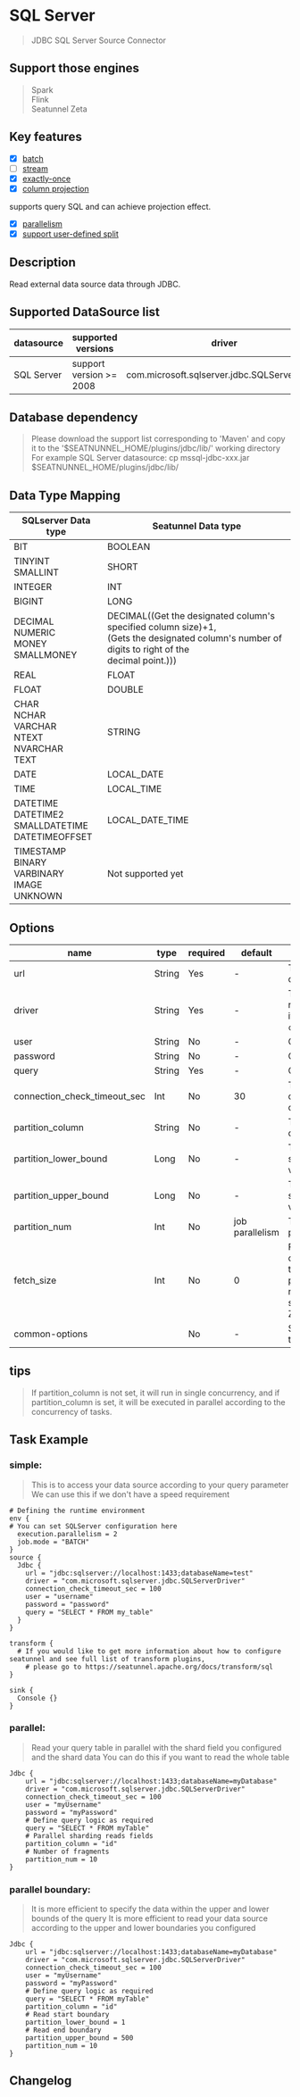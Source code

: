 # SQL Server

> JDBC SQL Server Source Connector

## Support those engines

> Spark <br>
> Flink <br>
> Seatunnel Zeta <br />

## Key features

- [x] [batch](../../concept/connector-v2-features.md)
- [ ] [stream](../../concept/connector-v2-features.md)
- [x] [exactly-once](../../concept/connector-v2-features.md)
- [x] [column projection](../../concept/connector-v2-features.md)

supports query SQL and can achieve projection effect.

- [x] [parallelism](../../concept/connector-v2-features.md)
- [x] [support user-defined split](../../concept/connector-v2-features.md)

## Description

Read external data source data through JDBC.

## Supported DataSource list

| datasource | supported versions      | driver                                       | url                             | maven                                                        |
| ---------- | ----------------------- | -------------------------------------------- | ------------------------------- | ------------------------------------------------------------ |
| SQL Server | support version >= 2008 | com.microsoft.sqlserver.jdbc.SQLServerDriver | jdbc:sqlserver://localhost:1433 | [Download](https://mvnrepository.com/artifact/com.microsoft.sqlserver/mssql-jdbc) |

## Database dependency

> Please download the support list corresponding to 'Maven' and copy it to the '$SEATNUNNEL_HOME/plugins/jdbc/lib/' working directory<br>
> For example SQL Server datasource: cp mssql-jdbc-xxx.jar $SEATNUNNEL_HOME/plugins/jdbc/lib/

## Data Type Mapping

| SQLserver Data type                                          | Seatunnel Data type                                          |
| ------------------------------------------------------------ | ------------------------------------------------------------ |
| BIT                                                          | BOOLEAN                                                      |
| TINYINT<br/>SMALLINT                                         | SHORT                                                        |
| INTEGER                                                      | INT                                                          |
| BIGINT                                                       | LONG                                                         |
| DECIMAL<br />NUMERIC<br />MONEY<br />SMALLMONEY              | DECIMAL((Get the designated column's specified column size)+1,<br/>(Gets the designated column's number of digits to right of the <br />decimal point.))) |
| REAL                                                         | FLOAT                                                        |
| FLOAT                                                        | DOUBLE                                                       |
| CHAR<br />NCHAR<br />VARCHAR<br />NTEXT<br />NVARCHAR<br />TEXT | STRING                                                       |
| DATE                                                         | LOCAL_DATE                                                   |
| TIME                                                         | LOCAL_TIME                                                   |
| DATETIME<br />DATETIME2<br />SMALLDATETIME<br />DATETIMEOFFSET | LOCAL_DATE_TIME                                              |
| TIMESTAMP<br />BINARY<br />VARBINARY<br />IMAGE<br />UNKNOWN | Not supported yet                                            |

## Options

| name                         | type   | required | default         | Description                                                  |
| ---------------------------- | ------ | -------- | --------------- | ------------------------------------------------------------ |
| url                          | String | Yes      | -               | The URL of the JDBC connection. Refer to a case: jdbc:sqlserver://localhost:1433 |
| driver                       | String | Yes      | -               | The jdbc class name used to connect to the remote data source,<br/> if you use SQLserver the value is `com.microsoft.sqlserver.jdbc.SQLServerDriver`. |
| user                         | String | No       | -               | Connection instance user name                                |
| password                     | String | No       | -               | Connection instance password                                 |
| query                        | String | Yes      | -               | Query statement                                              |
| connection_check_timeout_sec | Int    | No       | 30              | The time in seconds to wait for the database operation used to validate the connection to complete |
| partition_column             | String | No       | -               | The column name for parallelism's partition, only support numeric type. |
| partition_lower_bound        | Long   | No       | -               | The partition_column min value for scan, if not set SeaTunnel will query database get min value. |
| partition_upper_bound        | Long   | No       | -               | The partition_column max value for scan, if not set SeaTunnel will query database get max value. |
| partition_num                | Int    | No       | job parallelism | The number of partition count, only support positive integer. default value is job parallelism |
| fetch_size                   | Int    | No       | 0               | For queries that return a large number of objects,you can configure<br/> the row fetch size used in the query toimprove performance by<br/> reducing the number database hits required to satisfy the selection criteria.<br/> Zero means use jdbc default value. |
| common-options               |        | No       | -               | Source plugin common parameters, please refer to [Source Common Options](common-options.md) for details |

## tips

> If partition_column is not set, it will run in single concurrency, and if partition_column is set, it will be executed  in parallel according to the concurrency of tasks.

## Task Example

### simple:

> This is to access your data source according to your query parameter We can use this if we don't have a speed requirement

```
# Defining the runtime environment
env {
# You can set SQLServer configuration here
  execution.parallelism = 2
  job.mode = "BATCH"
}
source {
  Jdbc {
    url = "jdbc:sqlserver://localhost:1433;databaseName=test"
    driver = "com.microsoft.sqlserver.jdbc.SQLServerDriver"
    connection_check_timeout_sec = 100
    user = "username"
    password = "password"
    query = "SELECT * FROM my_table"
  }
}

transform {
  # If you would like to get more information about how to configure seatunnel and see full list of transform plugins,
    # please go to https://seatunnel.apache.org/docs/transform/sql
}

sink {
  Console {}
}

```

### parallel:

> Read your query table in parallel with the shard field you configured and the shard data  You can do this if you want to read the whole table

```
Jdbc {
    url = "jdbc:sqlserver://localhost:1433;databaseName=myDatabase"
    driver = "com.microsoft.sqlserver.jdbc.SQLServerDriver"
    connection_check_timeout_sec = 100
    user = "myUsername"
    password = "myPassword"
    # Define query logic as required
    query = "SELECT * FROM myTable"
    # Parallel sharding reads fields
    partition_column = "id" 
    # Number of fragments
    partition_num = 10
}
```

### parallel boundary:

> It is more efficient to specify the data within the upper and lower bounds of the query It is more efficient to read your data source according to the upper and lower boundaries you configured

```
Jdbc {
    url = "jdbc:sqlserver://localhost:1433;databaseName=myDatabase"
    driver = "com.microsoft.sqlserver.jdbc.SQLServerDriver"
    connection_check_timeout_sec = 100
    user = "myUsername"
    password = "myPassword"
    # Define query logic as required
    query = "SELECT * FROM myTable"
    partition_column = "id" 
    # Read start boundary
    partition_lower_bound = 1
    # Read end boundary
    partition_upper_bound = 500
    partition_num = 10
}
```

## Changelog

